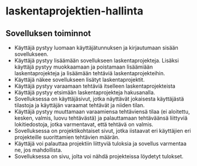 # laskentaprojektien-hallinta

## Sovelluksen toiminnot

- Käyttäjä pystyy luomaan käyttäjätunnuksen ja kirjautumaan sisään sovellukseen. 
- Käyttäjä pystyy lisäämään sovellukseen laskentaprojekteja. Lisäksi käyttäjä pystyy muokkaamaan ja poistamaan lisäämiään laskentaprojekteja ja lisäämään tehtäviä laskentaprojekteihin.
- Käyttäjä näkee sovellukseen lisätyt laskentaprojektit. 
- Käyttäjä pystyy varaamaan tehtäviä itselleen laskentaprojekteista
- Käyttäjä pystyy etsimään laskentaprojekteja hakusanalla. 
- Sovelluksessa on käyttäjäsivut, jotka näyttävät jokaisesta käyttäjästä tilastoja ja käyttäjän varaamat tehtävät ja niiden tilan.
- Käyttäjä pystyy muuttamaan varaamiensa tehtäviensä tilaa (ei aloitettu, kesken, valmis, luovu tehtävästä) ja palauttamaan tehtäväänsä liittyviä lokitiedostoja, jotka varmentavat, että tehtävä on valmis. 
- Sovelluksessa on projektikohtaiset sivut, jotka iistaavat eri käyttäjien eri projekteille suorittamien tehtävien määrän.
- Käyttäjä voi palauttaa projektiin liittyviä tuloksia ja sovellus varmentaa ne, jos mahdollista.
- Sovelluksessa on sivu, jolta voi nähdä projekteissa löydetyt tulokset.
